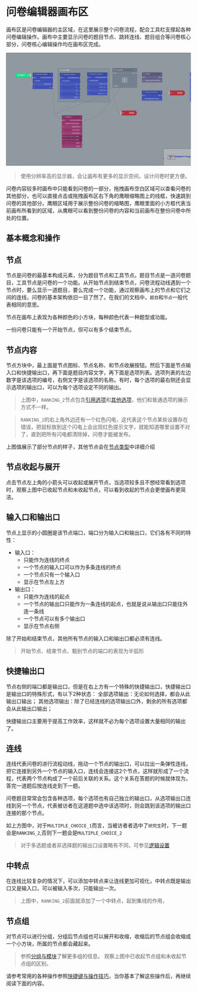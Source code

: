 # 问卷编辑器画布区

画布区是问卷编辑器的主区域，在这里展示整个问卷流程，配合工具栏支撑起各种问卷编辑操作。画布中主要显示问卷的题目节点、跳转连线、题目组合等问卷核心部分，问卷核心编辑操作均在画布区完成。

<img src='./images/canvas.png' width='1000'>

> 使用分辨率高的显示器，会让画布有更多的显示空间，设计问卷时更方便。

问卷内容较多时画布中只能看到问卷的一部分，拖拽画布空白区域可以查看问卷的其他部分，也可以直接点击或拖拽画布区右下角的鹰眼缩略图上的线框，快速跳到问卷的其他部分。鹰眼区域用于展示整份问卷的缩略图，鹰眼里面的小方框代表当前画布所看到的区域，从鹰眼可以看到整份问卷的内容和当前画布在整份问卷中所处的位置。

## 基本概念和操作

## 节点
节点是问卷的最基本构成元素，分为题目节点和工具节点。题目节点是一道问卷题目，工具节点是问卷的一个功能。从开始节点到结束节点，问卷流程动线遇到一个节点时，要么显示一道题目，要么完成一个功能，通过观察画布上的节点和它们之间的连线，问卷的基本架构依旧一目了然了。在我们的文档中，`题目`和`节点`一般代表相同的意思。

节点在画布上表现为各种颜色的小方块，每种颜色代表一种题型或功能。

一份问卷只能有一个开始节点，但可以有多个结束节点。

## 节点内容
节点方块中，最上面是节点图标、节点名称、和节点收展按钮。然后下面是节点输入口和快捷输出口，再下面是题目内容文字，再下面是选项列表。选项列表的左边数字是该选项的编号，右侧文字是该选项的名称。有时，每个选项的最右侧还会显示选项的输出口，可以为每个选项设定不同的输出。

> 上图中，`RANKING_2`节点包含[引用选项](../opt-reference/concept.md)和[其他选项](../node-setting/other-option.md)，他们和普通选项的展示方式不一样。

> `RANKING_2`的右上角外边还有一个红色闪电，这代表这个节点某些设置存在错误，把鼠标放到这个闪电上会出现红色提示文字，就能知道哪里设置不对了，直到把所有闪电都清除掉，问卷才能被发布。


上图值展示了部分节点的样子，其他节点会在[节点类型](../nodes/concept.md)中详细介绍

## 节点收起与展开
点击节点左上角的小箭头可以收起或展开节点，当选项较多且不想经常看到选项时，观察上图中已收起节点和未收起节点，可以看到收起的节点会更使画布更简洁。

## 输入口和输出口
节点上显示的小圆圈是该节点端口，端口分为输入口和输出口，它们各有不同的特性：
+ 输入口：
    + 只能作为连线的终点
    + 一个节点的输入口可以作为多条连线的终点
    + 一个节点只有一个输入口
    + 显示在节点左上方
+ 输出口：
    + 只能作为连线的起点
    + 一个节点的输出口只能作为一条连线的起点，也就是说从输出口只能往外连一条线
    + 一个节点可以有多个输出口
    + 显示在节点右侧

除了开始和结束节点，其他所有节点的输入口和输出口都必须有连线。

> 开始节点、结束节点、甄别节点的端口的表现为半弧形

## 快捷输出口
节点右侧的端口都是输出口，但是在右上方有一个特殊的快捷输出口，快捷输出口是输出口的特殊形式，有以下2种状态：
全部选项输出：无论如何选择，都会从此输出口输出；
其他选项输出：除了已经连线的选项输出口外，剩余的所有选项都会从此输出口输出；

快捷输出口主要用于提高工作效率，这样就不必为每个选项设置大量相同的输出了。

## 连线
连线代表问卷的进行流程动线，拖动一个节点的输出口，可以拉出一条弹性连线，把它连接到另外一个节点的输入口，连线会连接这2个节点，这样就形成了一个流程，代表两个节点构成了一个前后关联的关系。这个关系在答题的时候就体现为，答完一道题后按连线走到下一题。

问卷题目常常会包含各种选项，每个选项也有自己独立的输出口，从选项输出口连线到另一个节点，代表被访者在这道题中选中该选项时，则会跳到该选项的输出口连接的那个节点。

如上方图中，对于`MULTIPLE_CHOICE_1`而言，当被访者者选中了`研究生`时，下一题会是`RANKING_2`,否则下一题会是`MULTIPLE_CHOICE_2`

> 对于多选题或者非选择题的输出口设置略有不同，可参见[逻辑设置](../logic/concept.md)




## 中转点

在连线比较复杂的情况下，可以添加中转点来让连线更加可视化，中转点既是输出口又是输入口，可以被输入多次，只能输出一次。
> 上图中，`RANKING_2`前面就添加了一个中转点，起到集线的作用，


## 节点组
对节点可以进行分组，分组后节点组也可以展开和收缩，收缩后的节点组会收缩成一个小方块，所属的节点都会藏起来。
> 参照[分组与模块](../groups/concept.md)了解更多组的信息。
> 观察上图中已收起节点组和未收起节点组的区别。


请参考常用的各种操作参照[快捷键与操作技巧](../shortcut/concept.md)，当你基本了解这些操作后，再继续阅读下面的内容。


